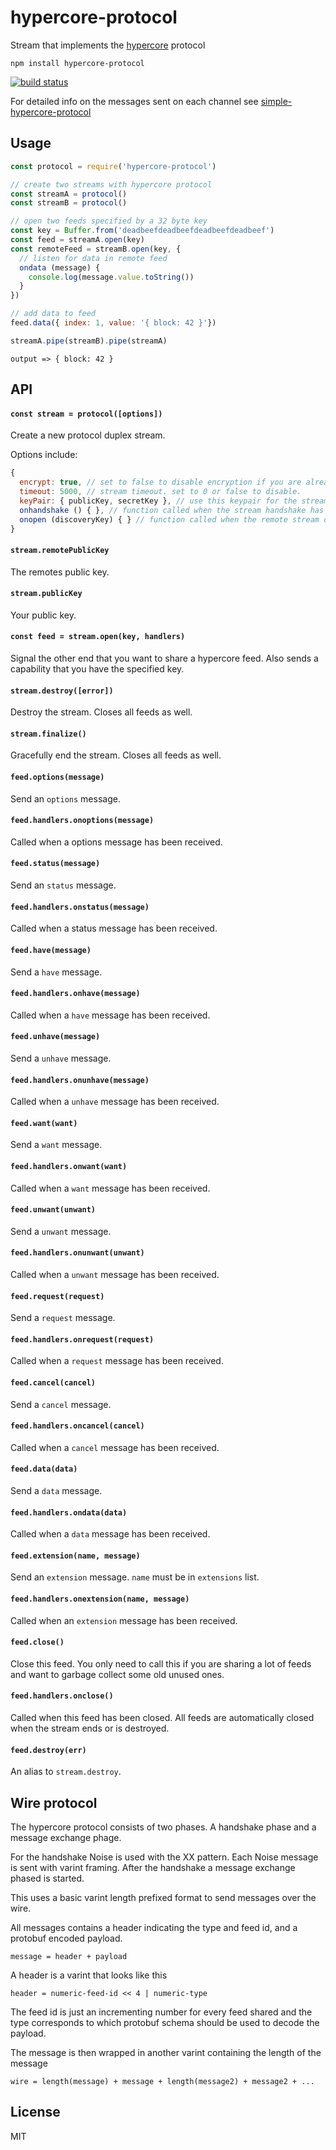 # hypercore-protocol

Stream that implements the [hypercore](https://github.com/mafintosh/hypercore) protocol

```
npm install hypercore-protocol
```

[![build status](https://travis-ci.org/mafintosh/hypercore-protocol.svg?branch=master)](https://travis-ci.org/mafintosh/hypercore-protocol)

For detailed info on the messages sent on each channel see [simple-hypercore-protocol](https://github.com/mafintosh/simple-hypercore-protocol)

## Usage

``` js
const protocol = require('hypercore-protocol')

// create two streams with hypercore protocol
const streamA = protocol()
const streamB = protocol()

// open two feeds specified by a 32 byte key
const key = Buffer.from('deadbeefdeadbeefdeadbeefdeadbeef')
const feed = streamA.open(key)
const remoteFeed = streamB.open(key, {
  // listen for data in remote feed
  ondata (message) {
    console.log(message.value.toString())
  }
})

// add data to feed
feed.data({ index: 1, value: '{ block: 42 }'})

streamA.pipe(streamB).pipe(streamA)
```

`output => { block: 42 }`

## API

#### `const stream = protocol([options])`

Create a new protocol duplex stream.

Options include:

``` js
{
  encrypt: true, // set to false to disable encryption if you are already piping through a encrypted stream
  timeout: 5000, // stream timeout. set to 0 or false to disable.
  keyPair: { publicKey, secretKey }, // use this keypair for the stream authentication
  onhandshake () { }, // function called when the stream handshake has finished
  onopen (discoveryKey) { } // function called when the remote stream opens a feed you have not
}
```

#### `stream.remotePublicKey`

The remotes public key.

#### `stream.publicKey`

Your public key.

#### `const feed = stream.open(key, handlers)`

Signal the other end that you want to share a hypercore feed.
Also sends a capability that you have the specified key.

#### `stream.destroy([error])`

Destroy the stream. Closes all feeds as well.

#### `stream.finalize()`

Gracefully end the stream. Closes all feeds as well.

#### `feed.options(message)`

Send an `options` message.

#### `feed.handlers.onoptions(message)`

Called when a options message has been received.

#### `feed.status(message)`

Send an `status` message.

#### `feed.handlers.onstatus(message)`

Called when a status message has been received.

#### `feed.have(message)`

Send a `have` message.

#### `feed.handlers.onhave(message)`

Called when a `have` message has been received.

#### `feed.unhave(message)`

Send a `unhave` message.

#### `feed.handlers.onunhave(message)`

Called when a `unhave` message has been received.

#### `feed.want(want)`

Send a `want` message.

#### `feed.handlers.onwant(want)`

Called when a `want` message has been received.

#### `feed.unwant(unwant)`

Send a `unwant` message.

#### `feed.handlers.onunwant(unwant)`

Called when a `unwant` message has been received.

#### `feed.request(request)`

Send a `request` message.

#### `feed.handlers.onrequest(request)`

Called when a `request` message has been received.

#### `feed.cancel(cancel)`

Send a `cancel` message.

#### `feed.handlers.oncancel(cancel)`

Called when a `cancel` message has been received.

#### `feed.data(data)`

Send a `data` message.

#### `feed.handlers.ondata(data)`

Called when a `data` message has been received.

#### `feed.extension(name, message)`

Send an `extension` message. `name` must be in `extensions` list.

#### `feed.handlers.onextension(name, message)`

Called when an `extension` message has been received.

#### `feed.close()`

Close this feed. You only need to call this if you are sharing a lot of feeds and want to garbage collect some old unused ones.

#### `feed.handlers.onclose()`

Called when this feed has been closed. All feeds are automatically closed when the stream ends or is destroyed.

#### `feed.destroy(err)`

An alias to `stream.destroy`.

## Wire protocol

The hypercore protocol consists of two phases.
A handshake phase and a message exchange phage.

For the handshake Noise is used with the XX pattern. Each Noise message is sent with varint framing.
After the handshake a message exchange phased is started.

This uses a basic varint length prefixed format to send messages over the wire.

All messages contains a header indicating the type and feed id, and a protobuf encoded payload.

```
message = header + payload
```

A header is a varint that looks like this

```
header = numeric-feed-id << 4 | numeric-type
```

The feed id is just an incrementing number for every feed shared and the type corresponds to which protobuf schema should be used to decode the payload.

The message is then wrapped in another varint containing the length of the message

```
wire = length(message) + message + length(message2) + message2 + ...
```

## License

MIT
